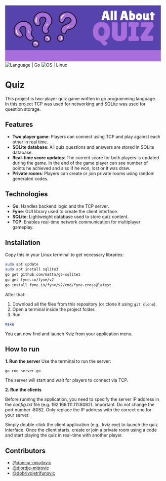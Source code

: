 ![Quiz](banner.png)
![Language | Go](https://img.shields.io/badge/Language-Go-brightgreen)
![OS | Linux](https://img.shields.io/badge/OS-Linux-brightgreen)


# Quiz

This project is two-player quiz game written in go programming language. In this project TCP was used for networking and SQLite was used for question storage.

## Features
- **Two player game**: Players can connect using TCP and play against each other in real time.
- **SQLite database**: All quiz questions and answers are stored in SQLite database.
- **Real-time score updates**: The current score for both players is updated during the game. In the end of the game player can see number of points he achieved and also if he won, lost or it was draw.
- **Private rooms**: Players can create or join private rooms using random generated codes.

## Technologies
- **Go**: Handles backend logic and the TCP server.
- **Fyne**: GUI library used to create the client interface.
- **SQLite**: Lightweight database used to store quiz content.
- **TCP**: Enables real-time network communication for multiplayer gameplay.

## Installation
Copy this in your Linux terminal to get necessary libraries:

```bash
sudo apt update
sudo apt install sqlite3
go get github.com/mattn/go-sqlite3
go get fyne.io/fyne/v2
go install fyne.io/fyne/v2/cmd/fyne-cross@latest
```
After that:

1. Download all the files from this repository (or clone it using `git clone`).
2. Open a terminal inside the project folder.
3. Run:

```bash
make
```

You can now find and launch Kviz from your application menu.

## How to run 

**1. Run the server**
   Use the terminal to run the server:
   
  ```bash
  go run server.go
  ```
The server will start and wait for players to connect via TCP. 

**2. Run the clients**

Before running the application, you need to specify the server IP address in the _config.txt_ file (e.g. 192.168.111.111:8082).
Important: Do not change the port number :8082. Only replace the IP address with the correct one for your server.

Simply double-click the client application (e.g., kviz.exe) to launch the quiz interface.
Once the client starts, create or join a private room using a code and start playing the quiz in real-time with another player.

## Contributors
 - [@danica-mijajlovic](https://github.com/danica-mijajlovic)
 - [@djordje-mitrovic](https://github.com/djordje-mitrovic)
 - [@dobrivojetrifunovic](https://github.com/dobrivojetrifunovic)
   
